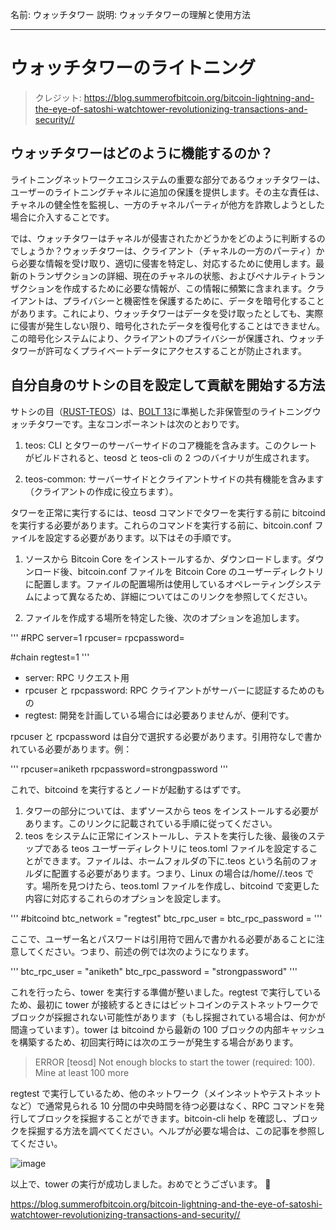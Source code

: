 名前: ウォッチタワー
説明: ウォッチタワーの理解と使用方法

---

# ウォッチタワーのライトニング

> クレジット: https://blog.summerofbitcoin.org/bitcoin-lightning-and-the-eye-of-satoshi-watchtower-revolutionizing-transactions-and-security//

## ウォッチタワーはどのように機能するのか？

ライトニングネットワークエコシステムの重要な部分であるウォッチタワーは、ユーザーのライトニングチャネルに追加の保護を提供します。その主な責任は、チャネルの健全性を監視し、一方のチャネルパーティが他方を詐欺しようとした場合に介入することです。

では、ウォッチタワーはチャネルが侵害されたかどうかをどのように判断するのでしょうか？ウォッチタワーは、クライアント（チャネルの一方のパーティ）から必要な情報を受け取り、適切に侵害を特定し、対応するために使用します。最新のトランザクションの詳細、現在のチャネルの状態、およびペナルティトランザクションを作成するために必要な情報が、この情報に頻繁に含まれます。クライアントは、プライバシーと機密性を保護するために、データを暗号化することがあります。これにより、ウォッチタワーはデータを受け取ったとしても、実際に侵害が発生しない限り、暗号化されたデータを復号化することはできません。この暗号化システムにより、クライアントのプライバシーが保護され、ウォッチタワーが許可なくプライベートデータにアクセスすることが防止されます。

## 自分自身のサトシの目を設定して貢献を開始する方法

サトシの目（[RUST-TEOS](https://github.com/talaia-labs/rust-teos?ref=blog.summerofbitcoin.org)）は、[BOLT 13](https://github.com/sr-gi/bolt13/blob/master/13-watchtowers.md?ref=blog.summerofbitcoin.org)に準拠した非保管型のライトニングウォッチタワーです。主なコンポーネントは次のとおりです。

1. teos: CLI とタワーのサーバーサイドのコア機能を含みます。このクレートがビルドされると、teosd と teos-cli の 2 つのバイナリが生成されます。

2. teos-common: サーバーサイドとクライアントサイドの共有機能を含みます（クライアントの作成に役立ちます）。

タワーを正常に実行するには、teosd コマンドでタワーを実行する前に bitcoind を実行する必要があります。これらのコマンドを実行する前に、bitcoin.conf ファイルを設定する必要があります。以下はその手順です。

1. ソースから Bitcoin Core をインストールするか、ダウンロードします。ダウンロード後、bitcoin.conf ファイルを Bitcoin Core のユーザーディレクトリに配置します。ファイルの配置場所は使用しているオペレーティングシステムによって異なるため、詳細についてはこのリンクを参照してください。

2. ファイルを作成する場所を特定した後、次のオプションを追加します。

'''
#RPC
server=1
rpcuser=<your-user>
rpcpassword=<your-password>

#chain
regtest=1
'''

- server: RPC リクエスト用
- rpcuser と rpcpassword: RPC クライアントがサーバーに認証するためのもの
- regtest: 開発を計画している場合には必要ありませんが、便利です。

rpcuser と rpcpassword は自分で選択する必要があります。引用符なしで書かれている必要があります。例：

'''
rpcuser=aniketh
rpcpassword=strongpassword
'''

これで、bitcoind を実行するとノードが起動するはずです。

1. タワーの部分については、まずソースから teos をインストールする必要があります。このリンクに記載されている手順に従ってください。
2. teos をシステムに正常にインストールし、テストを実行した後、最後のステップである teos ユーザーディレクトリに teos.toml ファイルを設定することができます。ファイルは、ホームフォルダの下に.teos という名前のフォルダに配置する必要があります。つまり、Linux の場合は/home/<your-username>/.teos です。場所を見つけたら、teos.toml ファイルを作成し、bitcoind で変更した内容に対応するこれらのオプションを設定します。

'''
#bitcoind
btc_network = "regtest"
btc_rpc_user = <your-user>
btc_rpc_password = <your-password>
'''

ここで、ユーザー名とパスワードは引用符で囲んで書かれる必要があることに注意してください。つまり、前述の例では次のようになります。

'''
btc_rpc_user = "aniketh"
btc_rpc_password = "strongpassword"
'''

これを行ったら、tower を実行する準備が整いました。regtest で実行しているため、最初に tower が接続するときにはビットコインのテストネットワークでブロックが採掘されない可能性があります（もし採掘されている場合は、何かが間違っています）。tower は bitcoind から最新の 100 ブロックの内部キャッシュを構築するため、初回実行時には次のエラーが発生する場合があります。

> ERROR [teosd] Not enough blocks to start the tower (required: 100). Mine at least 100 more

regtest で実行しているため、他のネットワーク（メインネットやテストネットなど）で通常見られる 10 分間の中央時間を待つ必要はなく、RPC コマンドを発行してブロックを採掘することができます。bitcoin-cli help を確認し、ブロックを採掘する方法を調べてください。ヘルプが必要な場合は、この記事を参照してください。

![image](assets\2.png)

以上で、tower の実行が成功しました。おめでとうございます。 🎉

https://blog.summerofbitcoin.org/bitcoin-lightning-and-the-eye-of-satoshi-watchtower-revolutionizing-transactions-and-security//
